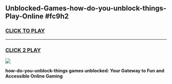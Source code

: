
## Unblocked-Games-how-do-you-unblock-things-Play-Online #fc9h2
<h3>
<a href="https://news.freeplayer.one?title=how-do-you-unblock-things&ref=3">CLICK TO PLAY</a></h3>
<hr>

<h3>
<a href="https://news.freeplayer.one?title=how-do-you-unblock-things&ref=3">CLICK 2 PLAY</a>
  
</h3>

<a href="https://news.freeplayer.one?title=how-do-you-unblock-things&ref=3"><img src="https://clearcache.store/games.png"></a>


**how-do-you-unblock-things games unblocked: Your Gateway to Fun and Accessible Online Gaming**
